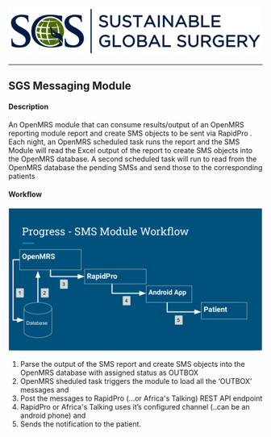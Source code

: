![alt tag](images/sgs-logo.png)

-----
## SGS Messaging Module
#### Description

An OpenMRS module that can consume results/output of an OpenMRS reporting module report and create SMS objects to be sent via RapidPro . Each night, an OpenMRS scheduled task runs the report and the SMS Module will read the Excel output of the report to create SMS objects into the OpenMRS database. A second scheduled task will run to read from the OpenMRS database the pending SMSs and send those to the corresponding patients

#### Workflow

![alt tag](images/flow.png)

1. Parse the output of the SMS report and create SMS objects into the OpenMRS database with assigned status as OUTBOX
2. OpenMRS sheduled task triggers the module to load all the ‘OUTBOX’ messages and 
3. Post the messages to RapidPro (...or Africa's Talking) REST API endpoint
4. RapidPro or Africa's Talking uses it’s configured channel (..can be an android phone) and 
5. Sends the notification to the patient.
